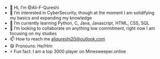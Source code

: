 - 👋 Hi, I’m @Ali-F-Qureshi
- 👀 I’m interested in CyberSecurity, though at the moment I am solidifying my basics and expanding my knowledge
- 🌱 I’m currently learning Python, C, Java, Javascript, HTML, CSS, SQL
- 💞️ I’m looking to collaborate on anything low commitment, right now I am focusing on my studies
- 📫 How to reach me aliqureshi20@outlook.com
- 😄 Pronouns: He/Him
- ⚡ Fun fact: I am a top 3000 player on Minesweeper.online

<!---
Ali-F-Qureshi/Ali-F-Qureshi is a ✨ special ✨ repository because its `README.md` (this file) appears on your GitHub profile.
You can click the Preview link to take a look at your changes.
--->
